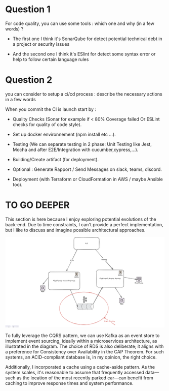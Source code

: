 # Question 1

For code quality, you can use some tools : which one and why (in a few words) ?

- The first one I think it's SonarQube for detect potential technical debt in a project or security issues

- And the second one I think it's ESlint for detect some syntax error or help to follow certain language rules

# Question 2

you can consider to setup a ci/cd process : describe the necessary actions in a few words

When you commit the CI is launch start by :

- Quality Checks (Sonar for example if < 80% Coverage failed Or ESLint checks for quality of code style).

- Set up docker environnement (npm install etc ...).

- Testing (We can separate testing in 2 phase: Unit Testing like Jest, Mocha and after E2E/Integration with cucumber,cypress,...).

- Building/Create artifact (for deployment).

- Optional : Generate Rapport / Send Messages on slack, teams, discord.

- Deployment (with Terraform or CloudFormation in AWS / maybe Ansible too).


# TO GO DEEPER

This section is here because I enjoy exploring potential evolutions of the back-end. Due to time constraints, I can't provide a perfect implementation, but I like to discuss and imagine possible architectural approaches. 

![alt text](Step3.png)

To fully leverage the CQRS pattern, we can use Kafka as an event store to implement event sourcing, ideally within a microservices architecture, as illustrated in the diagram. The choice of RDS is also deliberate; it aligns with a preference for Consistency over Availability in the CAP Theorem. For such systems, an ACID-compliant database is, in my opinion, the right choice.

Additionally, I incorporated a cache using a cache-aside pattern. As the system scales, it's reasonable to assume that frequently accessed data—such as the location of the most recently parked car—can benefit from caching to improve response times and system performance.